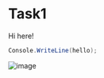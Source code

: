# Task1

Hi here!

```csharp
Console.WriteLine(hello);
```



![image](https://user-images.githubusercontent.com/128626862/227000046-c4dd3e41-006f-4947-8a48-99b836ef6dc3.png)
